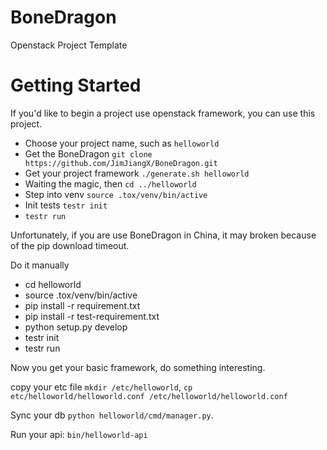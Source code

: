 BoneDragon
==========

Openstack Project Template

Getting Started
========

If you'd like to begin a project use openstack framework, you can use this project.

  * Choose your project name, such as ``helloworld``
  * Get the BoneDragon ``git clone https://github.com/JimJiangX/BoneDragon.git``
  * Get your project framework `./generate.sh helloworld`
  * Waiting the magic, then `cd ../helloworld`
  * Step into venv `source .tox/venv/bin/active`
  * Init tests `testr init`
  * `testr run`

Unfortunately, if you are use BoneDragon in China, it may broken because of the pip download timeout.

Do it manually
   
  * cd helloworld
  * source .tox/venv/bin/active
  * pip install -r requirement.txt
  * pip install -r test-requirement.txt
  * python setup.py develop
  * testr init
  * testr run


Now you get your basic framework, do something interesting.

copy your etc file `mkdir /etc/helloworld`, `cp etc/helloworld/helloworld.conf /etc/helloworld/helloworld.conf`

Sync your db  ``python helloworld/cmd/manager.py``.

Run your api: ``bin/helloworld-api``
